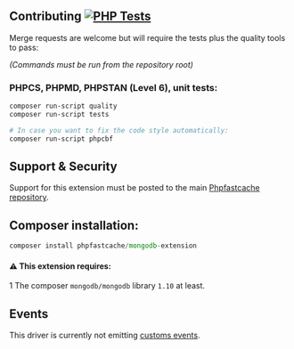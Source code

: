 ## Contributing [![PHP Tests](https://github.com/PHPSocialNetwork/mongodb-extension/actions/workflows/php.yml/badge.svg)](https://github.com/PHPSocialNetwork/mongodb-extension/actions/workflows/php.yml)
Merge requests are welcome but will require the tests plus the quality tools to pass:

_(Commands must be run from the repository root)_
### PHPCS, PHPMD, PHPSTAN (Level 6), unit tests:

```bash
composer run-script quality
composer run-script tests

# In case you want to fix the code style automatically: 
composer run-script phpcbf
```

## Support & Security

Support for this extension must be posted to the main [Phpfastcache repository](https://github.com/PHPSocialNetwork/phpfastcache/issues).

## Composer installation:

```php
composer install phpfastcache/mongodb-extension
```

#### ⚠️ This extension requires:
1️ The composer `mongodb/mongodb` library `1.10` at least.

## Events
This driver is currently not emitting [customs events](https://github.com/PHPSocialNetwork/phpfastcache/blob/master/docs/EVENTS.md).

